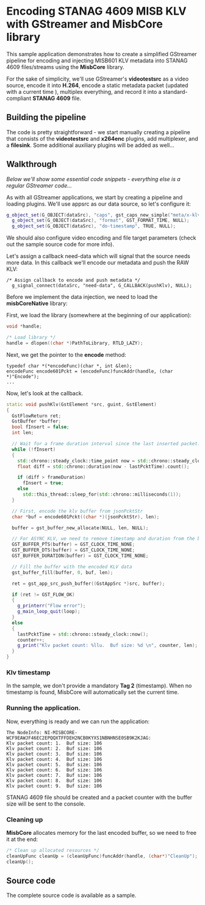 # Encoding STANAG 4609 MISB KLV with GStreamer and MisbCore library

This sample application demonstrates how to create a simplified GStreamer pipeline for encoding and injecting MISB601 KLV metadata into STANAG 4609 files/streams using the **MisbCore** library.  

For the sake of simplicity, we'll use GStreamer's **videotestsrc** as a video source, encode it into **H.264**, encode a static metadata packet (updated with a current time ), multiplex everything, and record it into a standard-compliant **STANAG 4609** file.

## Building the pipeline

The code is pretty straightforward - we start manually creating a pipeline that consists of the **videotestsrc** and **x264enc** plugins, add multiplexer, and a **filesink**. Some additional auxiliary plugins will be added as well...  

## Walkthrough

*Below we'll show some essential code snippets - everything else is a regular GStreamer code...*  

As with all GStreamer applications, we start by creating a pipeline and loading plugins.
We'll use appsrc as our data source, so let's configure it:  

```cpp
g_object_set(G_OBJECT(dataSrc), "caps", gst_caps_new_simple("meta/x-klv", "parsed", G_TYPE_BOOLEAN, TRUE, "spare", G_TYPE_BOOLEAN, TRUE, "is-live", G_TYPE_BOOLEAN, TRUE, NULL), NULL);
  g_object_set(G_OBJECT(dataSrc), "format", GST_FORMAT_TIME, NULL);
  g_object_set(G_OBJECT(dataSrc), "do-timestamp", TRUE, NULL);
```

We should also configure video encoding and file target parameters (check out the sample source code for more info).  

Let's assign a callback need-data which will signal that the source needs more data. In this callback we'll encode our metadata and push the RAW KLV:  

```
/* Assign callback to encode and push metadata */
  g_signal_connect(dataSrc, "need-data", G_CALLBACK(pushKlv), NULL);
```
Before we implement the data injection, we need to load the **misbCoreNative** library:  

First, we load the library (somewhere at the beginning of our application):

```cpp
void *handle;

/* Load library */
handle = dlopen((char *)PathToLibrary, RTLD_LAZY);
```

Next, we get the pointer to the **encode** method:  

```
typedef char *(*encodeFunc)(char *, int &len);
encodeFunc encode601Pckt = (encodeFunc)funcAddr(handle, (char *)"Encode");
...
```

Now, let's look at the callback.   

```cpp
static void pushKlv(GstElement *src, guint, GstElement)
{
  GstFlowReturn ret;
  GstBuffer *buffer;
  bool fInsert = false;
  int len;

  // Wait for a frame duration interval since the last inserted packet. As we're inserting ASYNC KLV, it is good enough for the demo...
  while (!fInsert)
  {
    std::chrono::steady_clock::time_point now = std::chrono::steady_clock::now();
    float diff = std::chrono::duration(now - lastPcktTime).count();

    if (diff > frameDuration)
      fInsert = true;
    else
      std::this_thread::sleep_for(std::chrono::milliseconds(1));
  }

  // First, encode the klv buffer from jsonPcktStr
  char *buf = encode601Pckt((char *)(jsonPcktStr), len);

  buffer = gst_buffer_new_allocate(NULL, len, NULL);

  // For ASYNC_KLV, we need to remove timestamp and duration from the buffer
  GST_BUFFER_PTS(buffer) = GST_CLOCK_TIME_NONE;
  GST_BUFFER_DTS(buffer) = GST_CLOCK_TIME_NONE;
  GST_BUFFER_DURATION(buffer) = GST_CLOCK_TIME_NONE;

  // Fill the buffer with the encoded KLV data
  gst_buffer_fill(buffer, 0, buf, len);

  ret = gst_app_src_push_buffer((GstAppSrc *)src, buffer);

  if (ret != GST_FLOW_OK)
  {
    g_printerr("Flow error");
    g_main_loop_quit(loop);
  }
  else
  {
    lastPcktTime = std::chrono::steady_clock::now();
    counter++;
    g_print("Klv packet count: %llu.  Buf size: %d \n", counter, len);
  }
}
```

### Klv timestamp

In the sample, we don't provide a mandatory **Tag 2** (timestamp).
When no timestamp is found, MisbCore will automatically set the current time.

### Running the application.

Now, everything is ready and we can run the application:

```
The NodeInfo: NI-MISBCORE-WCF9EAWJF46EC2EPQQXTFFDEH2NCB0KYXS1NBNHNSE0SB9K2KJAG: 
Klv packet count: 1.  Buf size: 106 
Klv packet count: 2.  Buf size: 106 
Klv packet count: 3.  Buf size: 106 
Klv packet count: 4.  Buf size: 106 
Klv packet count: 5.  Buf size: 106 
Klv packet count: 6.  Buf size: 106 
Klv packet count: 7.  Buf size: 106 
Klv packet count: 8.  Buf size: 106 
Klv packet count: 9.  Buf size: 106 
```

STANAG 4609 file should be created and a packet counter with the buffer size will be sent to the console.  

### Cleaning up

**MisbCore** allocates memory for the last encoded buffer, so we need to free it at the end:

```cpp
/* Clean up allocated resources */
cleanUpFunc cleanUp = (cleanUpFunc)funcAddr(handle, (char*)"CleanUp");
cleanUp();  
```

## Source code

The complete source code is available as a sample.